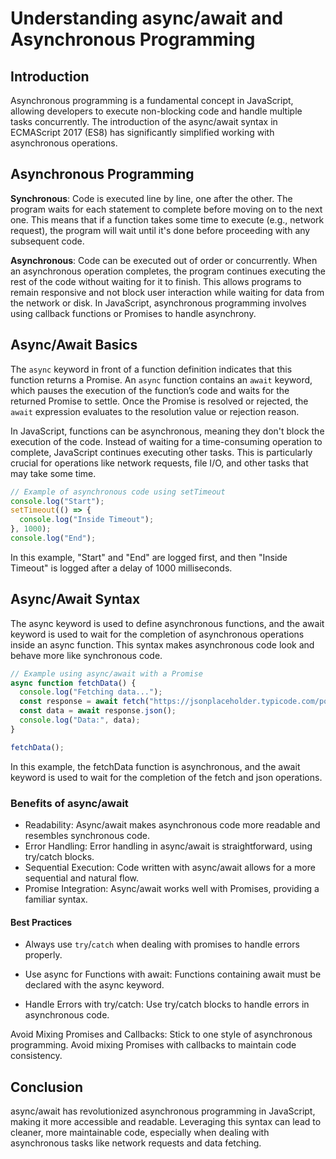 # Understanding async/await and Asynchronous Programming

## Introduction

Asynchronous programming is a fundamental concept in JavaScript, allowing developers to execute non-blocking code and handle multiple tasks concurrently. The introduction of the async/await syntax in ECMAScript 2017 (ES8) has significantly simplified working with asynchronous operations.

## Asynchronous Programming

**Synchronous**: Code is executed line by line, one after the other. The program waits for each statement to complete before moving on to the next one. This means that if a function takes some time to execute (e.g., network request), the program will wait until it's done before proceeding with any subsequent code.

**Asynchronous**: Code can be executed out of order or concurrently. When an asynchronous operation completes, the program continues executing the rest of the code without waiting for it to finish. This allows programs to remain responsive and not block user interaction while waiting for data from the network or disk. In JavaScript, asynchronous programming involves using callback functions or Promises to handle asynchrony.

## Async/Await Basics

The `async` keyword in front of a function definition indicates that this function returns a Promise. An `async` function contains an `await` keyword, which pauses the execution of the function’s code and waits for the returned Promise to settle. Once the Promise is resolved or rejected, the `await` expression evaluates to the resolution value or rejection reason.

In JavaScript, functions can be asynchronous, meaning they don't block the execution of the code. Instead of waiting for a time-consuming operation to complete, JavaScript continues executing other tasks. This is particularly crucial for operations like network requests, file I/O, and other tasks that may take some time.

```js
// Example of asynchronous code using setTimeout
console.log("Start");
setTimeout(() => {
  console.log("Inside Timeout");
}, 1000);
console.log("End");
```

In this example, "Start" and "End" are logged first, and then "Inside Timeout" is logged after a delay of 1000 milliseconds.

## Async/Await Syntax

The async keyword is used to define asynchronous functions, and the await keyword is used to wait for the completion of asynchronous operations inside an async function. This syntax makes asynchronous code look and behave more like synchronous code.

```js
// Example using async/await with a Promise
async function fetchData() {
  console.log("Fetching data...");
  const response = await fetch("https://jsonplaceholder.typicode.com/posts");
  const data = await response.json();
  console.log("Data:", data);
}

fetchData();
```

In this example, the fetchData function is asynchronous, and the await keyword is used to wait for the completion of the fetch and json operations.

### Benefits of async/await

- Readability: Async/await makes asynchronous code more readable and resembles synchronous code.
- Error Handling: Error handling in async/await is straightforward, using try/catch blocks.
- Sequential Execution: Code written with async/await allows for a more sequential and natural flow.
- Promise Integration: Async/await works well with Promises, providing a familiar syntax.

#### Best Practices

- Always use `try`/`catch` when dealing with promises to handle errors properly.
- Use async for Functions with await: Functions containing await must be declared with the async keyword.

- Handle Errors with try/catch: Use try/catch blocks to handle errors in asynchronous code.

Avoid Mixing Promises and Callbacks: Stick to one style of asynchronous programming. Avoid mixing Promises with callbacks to maintain code consistency.

## Conclusion

async/await has revolutionized asynchronous programming in JavaScript, making it more accessible and readable. Leveraging this syntax can lead to cleaner, more maintainable code, especially when dealing with asynchronous tasks like network requests and data fetching.
